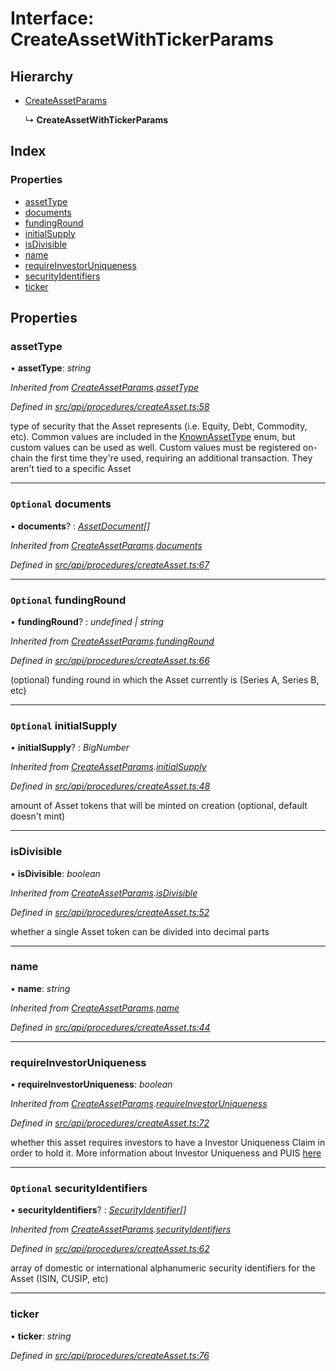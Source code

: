 # Interface: CreateAssetWithTickerParams

## Hierarchy

* [CreateAssetParams](createassetparams.md)

  ↳ **CreateAssetWithTickerParams**

## Index

### Properties

* [assetType](createassetwithtickerparams.md#assettype)
* [documents](createassetwithtickerparams.md#optional-documents)
* [fundingRound](createassetwithtickerparams.md#optional-fundinground)
* [initialSupply](createassetwithtickerparams.md#optional-initialsupply)
* [isDivisible](createassetwithtickerparams.md#isdivisible)
* [name](createassetwithtickerparams.md#name)
* [requireInvestorUniqueness](createassetwithtickerparams.md#requireinvestoruniqueness)
* [securityIdentifiers](createassetwithtickerparams.md#optional-securityidentifiers)
* [ticker](createassetwithtickerparams.md#ticker)

## Properties

###  assetType

• **assetType**: *string*

*Inherited from [CreateAssetParams](createassetparams.md).[assetType](createassetparams.md#assettype)*

*Defined in [src/api/procedures/createAsset.ts:58](https://github.com/PolymathNetwork/polymesh-sdk/blob/38ee8078/src/api/procedures/createAsset.ts#L58)*

type of security that the Asset represents (i.e. Equity, Debt, Commodity, etc). Common values are included in the
  [KnownAssetType](../enums/knownassettype.md) enum, but custom values can be used as well. Custom values must be registered on-chain the first time
  they're used, requiring an additional transaction. They aren't tied to a specific Asset

___

### `Optional` documents

• **documents**? : *[AssetDocument](assetdocument.md)[]*

*Inherited from [CreateAssetParams](createassetparams.md).[documents](createassetparams.md#optional-documents)*

*Defined in [src/api/procedures/createAsset.ts:67](https://github.com/PolymathNetwork/polymesh-sdk/blob/38ee8078/src/api/procedures/createAsset.ts#L67)*

___

### `Optional` fundingRound

• **fundingRound**? : *undefined | string*

*Inherited from [CreateAssetParams](createassetparams.md).[fundingRound](createassetparams.md#optional-fundinground)*

*Defined in [src/api/procedures/createAsset.ts:66](https://github.com/PolymathNetwork/polymesh-sdk/blob/38ee8078/src/api/procedures/createAsset.ts#L66)*

(optional) funding round in which the Asset currently is (Series A, Series B, etc)

___

### `Optional` initialSupply

• **initialSupply**? : *BigNumber*

*Inherited from [CreateAssetParams](createassetparams.md).[initialSupply](createassetparams.md#optional-initialsupply)*

*Defined in [src/api/procedures/createAsset.ts:48](https://github.com/PolymathNetwork/polymesh-sdk/blob/38ee8078/src/api/procedures/createAsset.ts#L48)*

amount of Asset tokens that will be minted on creation (optional, default doesn't mint)

___

###  isDivisible

• **isDivisible**: *boolean*

*Inherited from [CreateAssetParams](createassetparams.md).[isDivisible](createassetparams.md#isdivisible)*

*Defined in [src/api/procedures/createAsset.ts:52](https://github.com/PolymathNetwork/polymesh-sdk/blob/38ee8078/src/api/procedures/createAsset.ts#L52)*

whether a single Asset token can be divided into decimal parts

___

###  name

• **name**: *string*

*Inherited from [CreateAssetParams](createassetparams.md).[name](createassetparams.md#name)*

*Defined in [src/api/procedures/createAsset.ts:44](https://github.com/PolymathNetwork/polymesh-sdk/blob/38ee8078/src/api/procedures/createAsset.ts#L44)*

___

###  requireInvestorUniqueness

• **requireInvestorUniqueness**: *boolean*

*Inherited from [CreateAssetParams](createassetparams.md).[requireInvestorUniqueness](createassetparams.md#requireinvestoruniqueness)*

*Defined in [src/api/procedures/createAsset.ts:72](https://github.com/PolymathNetwork/polymesh-sdk/blob/38ee8078/src/api/procedures/createAsset.ts#L72)*

whether this asset requires investors to have a Investor Uniqueness Claim in order
  to hold it. More information about Investor Uniqueness and PUIS [here](https://developers.polymesh.live/introduction/identity#polymesh-unique-identity-system-puis)

___

### `Optional` securityIdentifiers

• **securityIdentifiers**? : *[SecurityIdentifier](securityidentifier.md)[]*

*Inherited from [CreateAssetParams](createassetparams.md).[securityIdentifiers](createassetparams.md#optional-securityidentifiers)*

*Defined in [src/api/procedures/createAsset.ts:62](https://github.com/PolymathNetwork/polymesh-sdk/blob/38ee8078/src/api/procedures/createAsset.ts#L62)*

array of domestic or international alphanumeric security identifiers for the Asset (ISIN, CUSIP, etc)

___

###  ticker

• **ticker**: *string*

*Defined in [src/api/procedures/createAsset.ts:76](https://github.com/PolymathNetwork/polymesh-sdk/blob/38ee8078/src/api/procedures/createAsset.ts#L76)*
